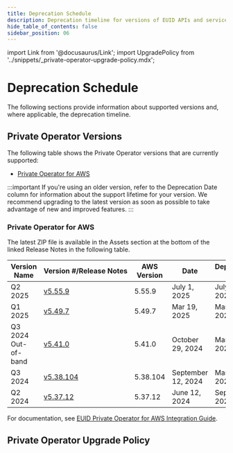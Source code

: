 ```yaml
---
title: Deprecation Schedule
description: Deprecation timeline for versions of EUID APIs and services.
hide_table_of_contents: false
sidebar_position: 06
---
```


import Link from '@docusaurus/Link';
import UpgradePolicy from '../snippets/_private-operator-upgrade-policy.mdx';

# Deprecation Schedule

The following sections provide information about supported versions and, where applicable, the deprecation timeline.

## Private Operator Versions

The following table shows the Private Operator versions that are currently supported:
- [Private Operator for AWS](#private-operator-for-aws)

:::important
If you're using an older version, refer to the Deprecation Date column for information about the support lifetime for your version. We recommend upgrading to the latest version as soon as possible to take advantage of new and improved features.
:::

### Private Operator for AWS

The latest ZIP file is available in the Assets section at the bottom of the linked Release Notes in the following table.

| Version Name | Version&nbsp;#/Release&nbsp;Notes | AWS Version |  Date | Deprecation Date |
| ------- | ------ | ------ | ------ | ------ |
| Q2 2025 | [v5.55.9](https://github.com/IABTechLab/uid2-operator/releases/tag/v5.55.9-r1) | 5.55.9 | July 1, 2025 | July 1, 2026 |
| Q1 2025 | [v5.49.7](https://github.com/IABTechLab/uid2-operator/releases/tag/v5.49.7) | 5.49.7 | Mar 19, 2025 | Mar 31, 2026 |
| Q3 2024 Out-of-band | [v5.41.0](https://github.com/IABTechLab/uid2-operator/releases/tag/v5.41.0) | 5.41.0 | October 29, 2024 | Mar 31, 2026 |
| Q3 2024 | [v5.38.104](https://github.com/IABTechLab/uid2-operator/releases/tag/v5.38.104) | 5.38.104 | September 12, 2024 | Mar 31, 2026 |
| Q2 2024 | [v5.37.12](https://github.com/IABTechLab/uid2-operator/releases/tag/v5.37.12) | 5.37.12 | June 12, 2024 | Sep 30, 2025 |

For documentation, see [EUID Private Operator for AWS Integration Guide](..\guides\operator-guide-aws-marketplace.md).

## Private Operator Upgrade Policy

<UpgradePolicy />
